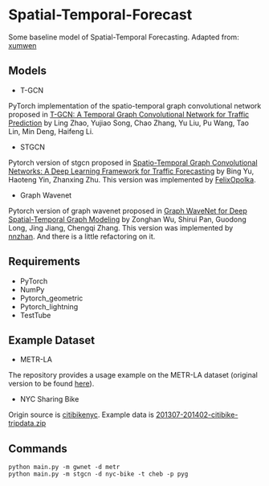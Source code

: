 # Spatial-Temporal-Forecast
Some baseline model of Spatial-Temporal Forecasting. Adapted from: [xumwen](https://github.com/xumwen/spatial-temporal-forecast)

 ## Models
 
  * T-GCN

PyTorch implementation of the spatio-temporal graph convolutional network proposed in [T-GCN: A Temporal Graph Convolutional Network for Traffic Prediction](https://arxiv.org/abs/1811.05320) by Ling Zhao, Yujiao Song, Chao Zhang, Yu Liu, Pu Wang, Tao Lin, Min Deng, Haifeng Li. 

  * STGCN

Pytorch version of stgcn proposed in [Spatio-Temporal Graph Convolutional Networks: A Deep Learning Framework for Traffic Forecasting](https://arxiv.org/abs/1709.04875) by Bing Yu, Haoteng Yin, Zhanxing Zhu.
This version was implemented by [FelixOpolka](https://github.com/FelixOpolka/STGCN-PyTorch).

  * Graph Wavenet

Pytorch version of graph wavenet proposed in [Graph WaveNet for Deep Spatial-Temporal Graph Modeling](https://arxiv.org/abs/1906.00121) by Zonghan Wu, Shirui Pan, Guodong Long, Jing Jiang, Chengqi Zhang.
This version was implemented by [nnzhan](https://github.com/nnzhan/Graph-WaveNet).
And there is a little refactoring on it. 
  
 ## Requirements
  
  * PyTorch
  * NumPy
  * Pytorch_geometric
  * Pytorch_lightning
  * TestTube
  
 ## Example Dataset
  
  * METR-LA

The repository provides a usage example on the METR-LA dataset (original version to be found [here](https://github.com/liyaguang/DCRNN)).

  * NYC Sharing Bike

Origin source is [citibikenyc](https://www.citibikenyc.com/system-data).
Example data is [201307-201402-citibike-tripdata.zip](https://s3.amazonaws.com/tripdata/index.html)

 ## Commands
```
python main.py -m gwnet -d metr
python main.py -m stgcn -d nyc-bike -t cheb -p pyg
```

